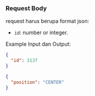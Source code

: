 
### Request Body

request harus berupa format json:

- `id`: number or integer.

Example Input dan Output:

```json
{
  "id": 3137
}

{
  "position": "CENTER"
}